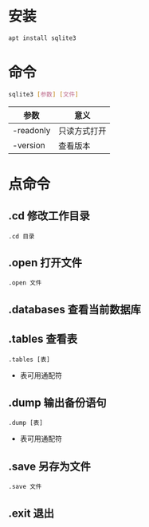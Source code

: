 # 安装
```sh
apt install sqlite3
```
# 命令
```sh
sqlite3 [参数] [文件]
```
参数|意义
-|-
-readonly|只读方式打开
-version|查看版本
# 点命令
## .cd 修改工作目录
```
.cd 目录
```
## .open 打开文件
```
.open 文件
```
## .databases 查看当前数据库
## .tables 查看表
```
.tables [表]
```
* 表可用通配符
## .dump 输出备份语句
```
.dump [表]
```
* 表可用通配符
## .save 另存为文件
```
.save 文件
```
## .exit 退出
